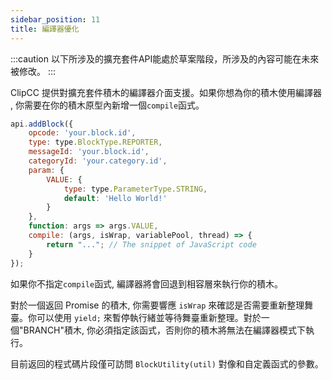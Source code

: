 ```yaml
---
sidebar_position: 11
title: 編譯器優化
---
```

:::caution
以下所涉及的擴充套件API能處於草案階段，所涉及的內容可能在未來被修改。
:::

ClipCC 提供對擴充套件積木的編譯器介面支援。如果你想為你的積木使用編譯器 , 你需要在你的積木原型內新增一個``compile``函式。

```javascript
api.addBlock({
    opcode: 'your.block.id',
    type: type.BlockType.REPORTER,
    messageId: 'your.block.id',
    categoryId: 'your.category.id',
    param: {
        VALUE: {
            type: type.ParameterType.STRING,
            default: 'Hello World!'
        }
    },
    function: args => args.VALUE,
    compile: (args, isWrap, variablePool, thread) => {
        return "..."; // The snippet of JavaScript code
    }
});
```
如果你不指定``compile``函式, 編譯器將會回退到相容層來執行你的積木。

對於一個返回 Promise 的積木, 你需要響應 ``isWrap`` 來確認是否需要重新整理舞臺。你可以使用 ``yield;`` 來暫停執行緒並等待舞臺重新整理。對於一個"BRANCH"積木, 你必須指定該函式，否則你的積木將無法在編譯器模式下執行。

目前返回的程式碼片段僅可訪問 ``BlockUtility(util)`` 對像和自定義函式的參數。